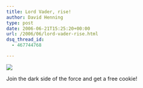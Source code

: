 ```yaml
---
title: Lord Vader, rise!
author: David Henning
type: post
date: 2006-06-21T15:25:20+00:00
url: /2006/06/lord-vader-rise.html
dsq_thread_id:
  - 467744768

---
```

<a href="http://www.liquidgeneration.com/" target="_blank"><img src="http://www.liquidgeneration.com/quiz/images/villain_vader.jpg" border="0" /></a>

Join the dark side of the force and get a free cookie!